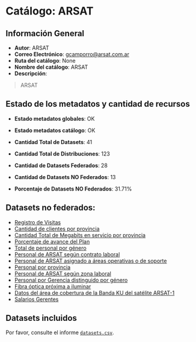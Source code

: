
# Catálogo: ARSAT

## Información General

- **Autor**: ARSAT
- **Correo Electrónico**: gcamporro@arsat.com.ar
- **Ruta del catálogo**: None
- **Nombre del catálogo**: ARSAT
- **Descripción**:

> ARSAT

## Estado de los metadatos y cantidad de recursos

- **Estado metadatos globales**: OK
- **Estado metadatos catálogo**: OK
- **Cantidad Total de Datasets**: 41
- **Cantidad Total de Distribuciones**: 123

- **Cantidad de Datasets Federados**: 28
- **Cantidad de Datasets NO Federados**: 13
- **Porcentaje de Datasets NO Federados**: 31.71%

## Datasets no federados:

- [Registro de Visitas](None)
- [Cantidad de clientes por provincia](None)
- [Cantidad Total de Megabits en servicio por provincia](None)
- [Porcentaje de avance del Plan](None)
- [Total de personal por género](None)
- [Personal de ARSAT según contrato laboral](None)
- [Personal de ARSAT asignado a áreas operativas o de soporte](None)
- [Personal por provincia](None)
- [Personal de ARSAT según zona laboral](None)
- [Personal por Gerencia distinguido por género](None)
- [Fibra óptica próxima a iluminar](None)
- [Datos del área de cobertura de la Banda KU del satélite ARSAT-1](None)
- [Salarios Gerentes](None)

## Datasets incluidos

Por favor, consulte el informe [`datasets.csv`](datasets.csv).
